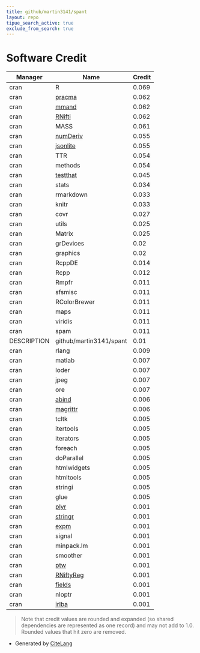 ```yaml
---
title: github/martin3141/spant
layout: repo
tipue_search_active: true
exclude_from_search: true
---
```

# Software Credit

|Manager|Name|Credit|
|-------|----|------|
|cran|R|0.069|
|cran|[pracma](NA)|0.062|
|cran|[mmand](https://github.com/jonclayden/mmand)|0.062|
|cran|[RNifti](https://github.com/jonclayden/RNifti)|0.062|
|cran|MASS|0.061|
|cran|[numDeriv](http://optimizer.r-forge.r-project.org/)|0.055|
|cran|[jsonlite](https://arxiv.org/abs/1403.2805 (paper))|0.055|
|cran|TTR|0.054|
|cran|methods|0.054|
|cran|[testthat](https://testthat.r-lib.org)|0.045|
|cran|stats|0.034|
|cran|rmarkdown|0.033|
|cran|knitr|0.033|
|cran|covr|0.027|
|cran|utils|0.025|
|cran|Matrix|0.025|
|cran|grDevices|0.02|
|cran|graphics|0.02|
|cran|RcppDE|0.014|
|cran|Rcpp|0.012|
|cran|Rmpfr|0.011|
|cran|sfsmisc|0.011|
|cran|RColorBrewer|0.011|
|cran|maps|0.011|
|cran|viridis|0.011|
|cran|spam|0.011|
|DESCRIPTION|github/martin3141/spant|0.01|
|cran|rlang|0.009|
|cran|matlab|0.007|
|cran|loder|0.007|
|cran|jpeg|0.007|
|cran|ore|0.007|
|cran|[abind](NA)|0.006|
|cran|[magrittr](https://magrittr.tidyverse.org)|0.006|
|cran|tcltk|0.005|
|cran|itertools|0.005|
|cran|iterators|0.005|
|cran|foreach|0.005|
|cran|doParallel|0.005|
|cran|htmlwidgets|0.005|
|cran|htmltools|0.005|
|cran|stringi|0.005|
|cran|glue|0.005|
|cran|[plyr](http://had.co.nz/plyr)|0.001|
|cran|[stringr](http://stringr.tidyverse.org)|0.001|
|cran|[expm](http://R-Forge.R-project.org/projects/expm/)|0.001|
|cran|signal|0.001|
|cran|minpack.lm|0.001|
|cran|smoother|0.001|
|cran|[ptw](https://github.com/rwehrens/ptw)|0.001|
|cran|[RNiftyReg](https://github.com/jonclayden/RNiftyReg)|0.001|
|cran|[fields](https://github.com/dnychka/fieldsRPackage)|0.001|
|cran|nloptr|0.001|
|cran|[irlba](NA)|0.001|


> Note that credit values are rounded and expanded (so shared dependencies are represented as one record) and may not add to 1.0. Rounded values that hit zero are removed.


- Generated by [CiteLang](https://github.com/vsoch/citelang)
